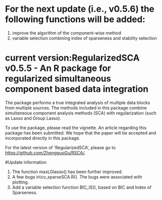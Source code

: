 # For the next update (i.e., v0.5.6) the following functions will be added:
1. improve the algorithm of the component-wise method
2. variable selection combining index of sparseness and stability selection


# current version:RegularizedSCA v0.5.5 - An R package for regularized simultaneous component based data integration

The package performs a true integrated analysis of multiple data blocks from multiple sources. The methods included in this package combine simultaneous component analysis methods (SCA) with regularization (such as Lasso and Group Lasso). 

To use the package, please read the vignette. An article regarding this package has been submitted. We hope that the paper will be accepted and incorporated directly in this package. 

For the latest version of 'RegularizedSCA', please go to https://github.com/ZhengguoGu/RSCA/.

#Update information
1. The function maxLGlasso() has been further improved. 
2. A few bugs in\cv_sparseSCA.R(). The bugs were associated with plotting. 
3. Add a variable selection function BIC_IS(), based on BIC and Index of Sparseness.
 
